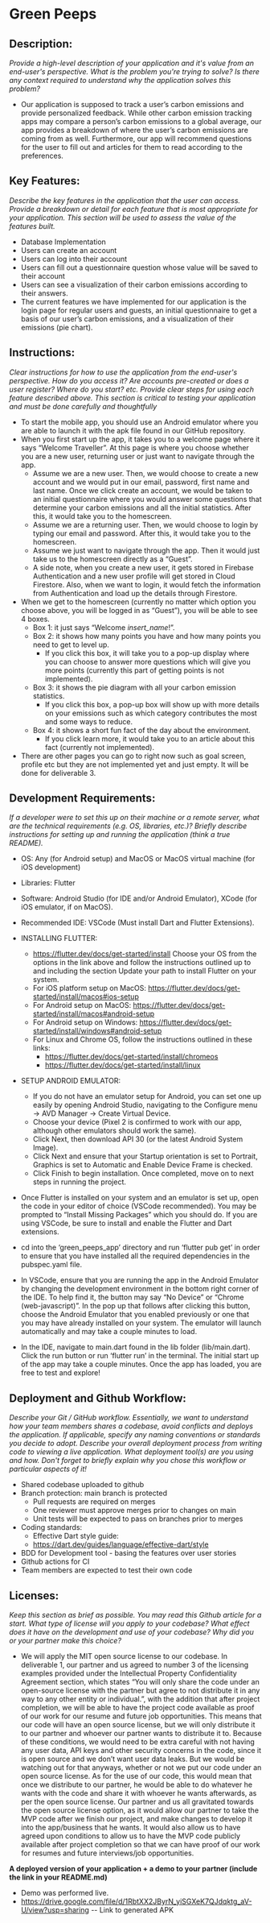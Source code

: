 # Green Peeps

## Description: 
*Provide a high-level description of your application and it's value from an end-user's perspective. What is the problem you're trying to solve? Is there any context required to understand why the application solves this problem?*

- Our application is supposed to track a user’s carbon emissions and provide personalized feedback. While other carbon emission tracking apps may compare a person’s carbon emissions to a global average, our app provides a breakdown of where the user’s carbon emissions are coming from as well. Furthermore, our app will recommend questions for the user to fill out and articles for them to read according to the preferences.

## Key Features: 

*Describe the key features in the application that the user can access. Provide a breakdown or detail for each feature that is most appropriate for your application. This section will be used to assess the value of the features built.*

- Database Implementation
- Users can create an account 
- Users can log into their account 
- Users can fill out a questionnaire question whose value will be saved to their account
- Users can see a visualization of their carbon emissions according to their answers.
- The current features we have implemented for our application is the login page for regular users and guests, an initial questionnaire to get a basis of our user’s carbon emissions, and a visualization of their emissions (pie chart).

## Instructions:
*Clear instructions for how to use the application from the end-user's perspective. How do you access it? Are accounts pre-created or does a user register? Where do you start? etc. Provide clear steps for using each feature described above. This section is critical to testing your application and must be done carefully and thoughtfully*

- To start the mobile app, you should use an Android emulator where you are able to launch it with the apk file found in our GitHub repository.
- When you first start up the app, it takes you to a welcome page where it says “Welcome Traveller”. At this page is where you choose whether you are a new user, returning user or just want to navigate through the app.
  - Assume we are a new user. Then, we would choose to create a new account and we would put in our email, password, first name and last name. Once we click create an account, we would be taken to an initial questionnaire where you would answer some questions that determine your carbon emissions and all the initial statistics. After this, it would take you to the homescreen.
  - Assume we are a returning user. Then, we would choose to login by typing our email and password. After this, it would take you to the homescreen.
  - Assume we just want to navigate through the app. Then it would just take us to the homescreen directly as a “Guest”.
  - A side note, when you create a new user, it gets stored in Firebase Authentication and a new user profile will get stored in Cloud Firestore. Also, when we want to login, it would fetch the information from Authentication and load up the details through Firestore. 
- When we get to the homescreen (currently no matter which option you choose above, you will be logged in as “Guest”), you will be able to see 4 boxes. 
  - Box 1: it just says “Welcome _insert_name_!”.
  - Box 2: it shows how many points you have and how many points you need to get to level up.
    - If you click this box, it will take you to a pop-up display where you can choose to answer more questions which will give you more points (currently this part of getting points is not implemented).
  - Box 3: it shows the pie diagram with all your carbon emission statistics. 
    - If you click this box, a pop-up box will show up with more details on your emissions such as which category contributes the most and some ways to reduce. 
  - Box 4: it shows a short fun fact of the day about the environment. 
    - If you click learn more, it would take you to an article about this fact (currently not implemented). 
- There are other pages you can go to right now such as goal screen, profile etc but they are not implemented yet and just empty. It will be done for deliverable 3. 

## Development Requirements:
*If a developer were to set this up on their machine or a remote server, what are the technical requirements (e.g. OS, libraries, etc.)? Briefly describe instructions for setting up and running the application (think a true README).*

- OS: Any (for Android setup) and MacOS or MacOS virtual machine (for iOS development)
- Libraries: Flutter
- Software: Android Studio (for IDE and/or Android Emulator), XCode (for iOS emulator, if on MacOS). 
- Recommended IDE: VSCode (Must install Dart and Flutter Extensions).

- INSTALLING FLUTTER:
  - https://flutter.dev/docs/get-started/install Choose your OS from the options in the link above and follow the instructions outlined up to and including the section Update your path to install Flutter on your system. 
  - For iOS platform setup on MacOS: https://flutter.dev/docs/get-started/install/macos#ios-setup 
  - For Android setup on MacOS: https://flutter.dev/docs/get-started/install/macos#android-setup 
  - For Android setup on Windows: https://flutter.dev/docs/get-started/install/windows#android-setup 
  - For Linux and Chrome OS, follow the instructions outlined in these links: 
    - https://flutter.dev/docs/get-started/install/chromeos 
    - https://flutter.dev/docs/get-started/install/linux 
- SETUP ANDROID EMULATOR:
  - If you do not have an emulator setup for Android, you can set one up easily by opening Android Studio, navigating to the Configure menu -> AVD Manager -> Create Virtual Device. 
  - Choose your device (Pixel 2 is confirmed to work with our app, although other emulators should work the same). 
  - Click Next, then download API 30 (or the latest Android System Image). 
  - Click Next and ensure that your Startup orientation is set to Portrait, Graphics is set to Automatic and Enable Device Frame is checked. 
  - Click Finish to begin installation. Once completed, move on to next steps in running the project.
- Once Flutter is installed on your system and an emulator is set up, open the code in your editor of choice (VSCode recommended). You may be prompted to “Install Missing Packages” which you should do. If you are using VSCode, be sure to install and enable the Flutter and Dart extensions.
- cd into the ‘green_peeps_app’ directory and run ‘flutter pub get’ in order to ensure that you have installed all the required dependencies in the pubspec.yaml file.
- In VSCode, ensure that you are running the app in the Android Emulator by changing the development environment in the bottom right corner of the IDE. To help find it, the button may say “No Device” or “Chrome (web-javascript)”. In the pop up that follows after clicking this button, choose the Android Emulator that you enabled previously or one that you may have already installed on your system. The emulator will launch automatically and may take a couple minutes to load.
- In the IDE, navigate to main.dart found in the lib folder (lib/main.dart). Click the run button or run ‘flutter run’ in the terminal. The initial start up of the app may take a couple minutes. Once the app has loaded, you are free to test and explore!

## Deployment and Github Workflow:
*Describe your Git / GitHub workflow. Essentially, we want to understand how your team members shares a codebase, avoid conflicts and deploys the application. If applicable, specify any naming conventions or standards you decide to adopt. Describe your overall deployment process from writing code to viewing a live application. What deployment tool(s) are you using and how. Don't forget to briefly explain why you chose this workflow or particular aspects of it!*

- Shared codebase uploaded to github
- Branch protection: main branch is protected
  - Pull requests are required on merges
  - One reviewer must approve merges prior to changes on main
  - Unit tests will be expected to pass on branches prior to merges
- Coding standards:
  - Effective Dart style guide:
  - https://dart.dev/guides/language/effective-dart/style 
- BDD for Development tool - basing the features over user stories
- Github actions for CI
- Team members are expected to test their own code
## Licenses:
*Keep this section as brief as possible. You may read this Github article for a start. What type of license will you apply to your codebase? What effect does it have on the development and use of your codebase? Why did you or your partner make this choice?* 

- We will apply the MIT open source license to our codebase. In deliverable 1, our partner and us agreed to number 3 of the licensing examples provided under the Intellectual Property Confidentiality Agreement section, which states “You will only share the code under an open-source license with the partner but agree to not distribute it in any way to any other entity or individual.”, with the addition that after project completion, we will be able to have the project code available as proof of our work for our resume and future job opportunities. This means that our code will have an open source license, but we will only distribute it to our partner and whoever our partner wants to distribute it to. Because of these conditions, we would need to be extra careful with not having any user data, API keys and other security concerns in the code, since it is open source and we don’t want user data leaks. But we would be watching out for that anyways, whether or not we put our code under an open source license. As for the use of our code, this would mean that once we distribute to our partner, he would be able to do whatever he wants with the code and share it with whoever he wants afterwards, as per the open source license. Our partner and us all gravitated towards the open source license option, as it would allow our partner to take the MVP code after we finish our project, and make changes to develop it into the app/business that he wants. It would also allow us to have agreed upon conditions to allow us to have the MVP code publicly available after project completion so that we can have proof of our work for resumes and future interviews/job opportunities.

**A deployed version of your application + a demo to your partner (include the link in your README.md)**
- Demo was performed live.
- https://drive.google.com/file/d/1RbtXX2JByrN_yiSGXeK7QJdqktg_aV-U/view?usp=sharing -- Link to generated APK
